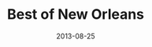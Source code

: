 ---
title: Best of New Orleans
date: 2013-08-25
clip_url: http://www.bestofneworleans.com/gambit/GambitsBestofNewOrleansMap/Page
image_url: /images/thumbnails/2013-08-25-best-of-new-orleans.png
image_alt: Best of New Orleans 2013
description: The online presentation for Gambit's annual Best of New Orleans issue.
tools: Google Maps API, JavaScript
---